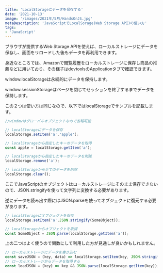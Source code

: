```yaml
---
title: 'LocalStorageにデータを保存する'
date: '2021-10-13'
image: '/images/2021年/5月/HandsOnJS.jpg'
metaDescription: 'JavaScriptでLocalSorage(Web Storage API)の使い方'
tags: 
- 'JavaScript'
---
```


ブラウザが提供する<red>Web Storage API</red>を使えば、ローカルストレージにデータを保存し、画面をリロードした後もデータを再利用できます。

身近なところでは、Amazonで閲覧履歴をローカルストレージに保存し商品の推薦などに用いており、その様子はdevtoolsの<blue>Applicationタブ</blue>で確認できます。

<red>window.localStorage</red>は永続的にデータを保持します。

<red>window.sessionStorage</red>はページを閉じてセッションを終了するまでデータを保持します。

この２つは使い方は同じなので、以下ではlocalStorageでサンプルを記載します。


```javascript
//windowはグローバルオブジェクトなので省略可能

// localStorageにデータを保存
localStorage.setItem('a','apple');

// localStorageから指定したキーのデータを取得
const apple = localStorage.getItem('a');

// localStorageから指定したキーのデータを削除
localStorage.remove('a');

// localStorageから全てのデータを削除
localStorage.clear();
```

ここでJavaScriptのオブジェクトはローカルストレージにそのまま保存できないので、<red>JSON.stringify</red>を使って文字列に変換する必要があります。

逆にデータを読み出す際には<red>JSON.parse</red>を使ってオブジェクトに復元する必要があります。

```javascript
// localStorageにオブジェクトを保存
localStorage.setItem('a',JSON.stringify(SomeObject));

// localStorageからオブジェクトを取得
const SomeObject = JSON.parse(localStorage.getItem('a'));

```

上の二つはよく使うので関数にして利用した方が見通しが良いかもしれません。

```javascript
// ローカルストレージにデータを書き込む
const saveJSON = (key, data) => localStorage.setItem(key, JSON.stringify(data));
// ローカルストレージからデータを取得する
const loadJSON = (key) => key && JSON.parse(localStorage.getItem(key));

```
